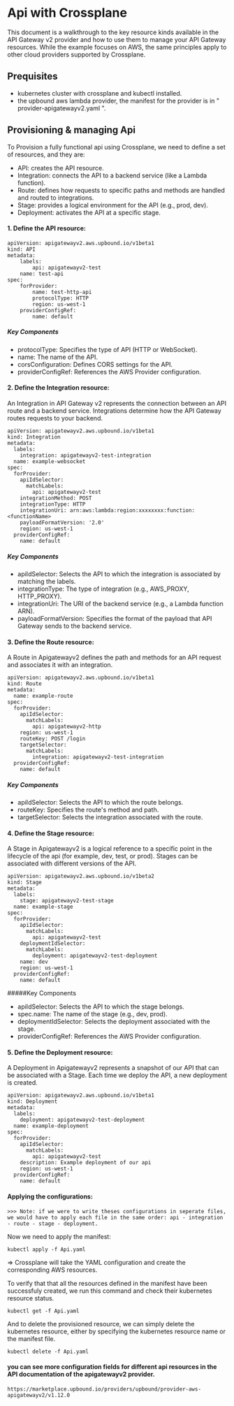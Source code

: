 
# Api with Crossplane

This document is a walkthrough to the key resource kinds available in the API Gateway v2 provider and how to use them to manage your API Gateway resources. While the example focuses on AWS, the same principles apply to other cloud providers supported by Crossplane.

## Prequisites

- kubernetes cluster with crossplane and kubectl installed.
- the upbound aws lambda provider, the manifest for the provider is in " provider-apigatewayv2.yaml ".

## Provisioning & managing Api
To Provision a fully functional api using Crossplane, we need to define  a set of resources, and they are:
 - API: creates the API resource.
 - Integration: connects the API to a backend service (like a Lambda function).
 - Route: defines how requests to specific paths and methods are handled and routed to integrations.
 - Stage: provides a logical environment for the API (e.g., prod, dev).
 - Deployment: activates the API at a specific stage.
 
#### 1. Define the API resource:

	apiVersion: apigatewayv2.aws.upbound.io/v1beta1
	kind: API
	metadata:
		labels:
			api: apigatewayv2-test
	 	name: test-api
	spec:
		forProvider:
			name: test-http-api
			protocolType: HTTP
			region: us-west-1
		providerConfigRef:
			name: default

##### Key Components
- protocolType: Specifies the type of API (HTTP or WebSocket).
- name: The name of the API.
- corsConfiguration: Defines CORS settings for the API.
- providerConfigRef: References the AWS Provider configuration.

#### 2. Define the Integration resource:
An Integration in API Gateway v2 represents the connection between an API route and a backend service. Integrations determine how the API Gateway routes requests to your backend.

	apiVersion: apigatewayv2.aws.upbound.io/v1beta1
	kind: Integration
	metadata:
	  labels:
	  	integration: apigatewayv2-test-integration
	  name: example-websocket
	spec:
	  forProvider:
		apiIdSelector:
		  matchLabels:
			api: apigatewayv2-test
		integrationMethod: POST
		integrationType: HTTP
		integrationUri: arn:aws:lambda:region:xxxxxxxx:function:<functionName>
		payloadFormatVersion: '2.0'
		region: us-west-1
  	  providerConfigRef:
  		name: default

##### Key Components
- apiIdSelector: Selects the API to which the integration is associated by matching the labels.
- integrationType: The type of integration (e.g., AWS_PROXY, HTTP_PROXY).
- integrationUri: The URI of the backend service (e.g., a Lambda function ARN).
- payloadFormatVersion: Specifies the format of the payload that API Gateway sends to the backend service.

#### 3. Define the Route resource:
A Route in Apigatewayv2 defines the path and methods for an API request and associates it with an integration.

	apiVersion: apigatewayv2.aws.upbound.io/v1beta1
	kind: Route
	metadata:
	  name: example-route
	spec:
	  forProvider:
		apiIdSelector:
		  matchLabels:
			api: apigatewayv2-http
		region: us-west-1
		routeKey: POST /login
		targetSelector:
		  matchLabels:
			integration: apigatewayv2-test-integration
	  providerConfigRef:
  		name: default

##### Key Components
- apiIdSelector: Selects the API to which the route belongs.
- routeKey: Specifies the route's method and path.
- targetSelector: Selects the integration associated with the route.

#### 4. Define the Stage resource:
A Stage in Apigatewayv2 is a logical reference to a specific point in the lifecycle of the api (for example, dev, test, or prod). Stages can be associated with different versions of the API.

	apiVersion: apigatewayv2.aws.upbound.io/v1beta2
	kind: Stage
	metadata:
	  labels:
		stage: apigatewayv2-test-stage
	  name: example-stage
	spec:
	  forProvider:
		apiIdSelector:
		  matchLabels:
			api: apigatewayv2-test
		deploymentIdSelector:
		  matchLabels:
		  	deployment: apigatewayv2-test-deployment
		name: dev
		region: us-west-1
	  providerConfigRef:
	  	name: default

#####Key Components
- apiIdSelector: Selects the API to which the stage belongs.
- spec.name: The name of the stage (e.g., dev, prod).
- deploymentIdSelector: Selects the deployment associated with the stage.
- providerConfigRef: References the AWS Provider configuration.

#### 5. Define the Deployment resource:
A Deployment in Apigatewayv2 represents a snapshot of our API that can be associated with a Stage. Each time we deploy the API, a new deployment is created.

	apiVersion: apigatewayv2.aws.upbound.io/v1beta1
	kind: Deployment
	metadata:
	  labels:
		deployment: apigatewayv2-test-deployment
	  name: example-deployment
	spec:
	  forProvider:
		apiIdSelector:
		  matchLabels:
			api: apigatewayv2-test
		description: Example deployment of our api
		region: us-west-1
	  providerConfigRef:
	  	name: default

#### Applying the configurations:
	>>> Note: if we were to write theses configurations in seperate files, we would have to apply each file in the same order: api - integration - route - stage - deployment.

Now we need to apply the manifest:

	kubectl apply -f Api.yaml

=> Crossplane will take the YAML configuration and create the corresponding AWS resources.

To verify that that all the resources defined in the manifest have been successfuly created, we run this command and check their kubernetes resource status.

    kubectl get -f Api.yaml

And to delete the provisioned resource, we can simply delete the kubernetes resource, either by specifying the kubernetes resource name or the manifest file.

    kubectl delete -f Api.yaml


#### you can see more configuration fields for different api resources in the API documentation of the apigatewayv2 provider.

	https://marketplace.upbound.io/providers/upbound/provider-aws-apigatewayv2/v1.12.0

